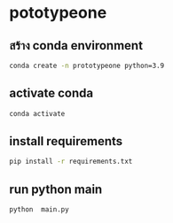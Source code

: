 # pototypeone


##  สร้าง conda environment 

```bash
conda create -n prototypeone python=3.9
```
## activate  conda
```bash
conda activate
```
 
## install requirements

```bash
pip install -r requirements.txt
```

## run python main 
```bash
python  main.py
```

